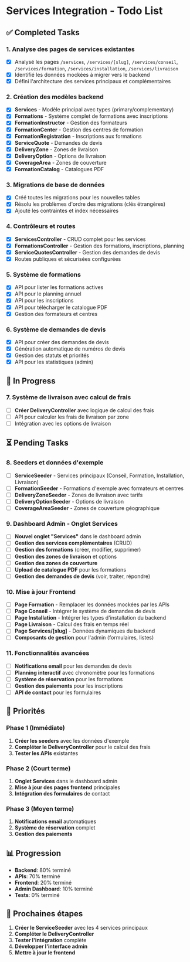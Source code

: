 # Services Integration - Todo List

## ✅ Completed Tasks

### 1. Analyse des pages de services existantes
- [x] Analysé les pages `/services`, `/services/[slug]`, `/services/conseil`, `/services/formation`, `/services/installation`, `/services/livraison`
- [x] Identifié les données mockées à migrer vers le backend
- [x] Défini l'architecture des services principaux et complémentaires

### 2. Création des modèles backend
- [x] **Services** - Modèle principal avec types (primary/complementary)
- [x] **Formations** - Système complet de formations avec inscriptions
- [x] **FormationInstructor** - Gestion des formateurs
- [x] **FormationCenter** - Gestion des centres de formation
- [x] **FormationRegistration** - Inscriptions aux formations
- [x] **ServiceQuote** - Demandes de devis
- [x] **DeliveryZone** - Zones de livraison
- [x] **DeliveryOption** - Options de livraison
- [x] **CoverageArea** - Zones de couverture
- [x] **FormationCatalog** - Catalogues PDF

### 3. Migrations de base de données
- [x] Créé toutes les migrations pour les nouvelles tables
- [x] Résolu les problèmes d'ordre des migrations (clés étrangères)
- [x] Ajouté les contraintes et index nécessaires

### 4. Contrôleurs et routes
- [x] **ServicesController** - CRUD complet pour les services
- [x] **FormationsController** - Gestion des formations, inscriptions, planning
- [x] **ServiceQuotesController** - Gestion des demandes de devis
- [x] Routes publiques et sécurisées configurées

### 5. Système de formations
- [x] API pour lister les formations actives
- [x] API pour le planning annuel
- [x] API pour les inscriptions
- [x] API pour télécharger le catalogue PDF
- [x] Gestion des formateurs et centres

### 6. Système de demandes de devis
- [x] API pour créer des demandes de devis
- [x] Génération automatique de numéros de devis
- [x] Gestion des statuts et priorités
- [x] API pour les statistiques (admin)

## 🔄 In Progress

### 7. Système de livraison avec calcul de frais
- [ ] **Créer DeliveryController** avec logique de calcul des frais
- [ ] API pour calculer les frais de livraison par zone
- [ ] Intégration avec les options de livraison

## ⏳ Pending Tasks

### 8. Seeders et données d'exemple
- [ ] **ServiceSeeder** - Services principaux (Conseil, Formation, Installation, Livraison)
- [ ] **FormationSeeder** - Formations d'exemple avec formateurs et centres
- [ ] **DeliveryZoneSeeder** - Zones de livraison avec tarifs
- [ ] **DeliveryOptionSeeder** - Options de livraison
- [ ] **CoverageAreaSeeder** - Zones de couverture géographique

### 9. Dashboard Admin - Onglet Services
- [ ] **Nouvel onglet "Services"** dans le dashboard admin
- [ ] **Gestion des services complémentaires** (CRUD)
- [ ] **Gestion des formations** (créer, modifier, supprimer)
- [ ] **Gestion des zones de livraison** et options
- [ ] **Gestion des zones de couverture**
- [ ] **Upload de catalogue PDF** pour les formations
- [ ] **Gestion des demandes de devis** (voir, traiter, répondre)

### 10. Mise à jour Frontend
- [ ] **Page Formation** - Remplacer les données mockées par les APIs
- [ ] **Page Conseil** - Intégrer le système de demandes de devis
- [ ] **Page Installation** - Intégrer les types d'installation du backend
- [ ] **Page Livraison** - Calcul des frais en temps réel
- [ ] **Page Services/[slug]** - Données dynamiques du backend
- [ ] **Composants de gestion** pour l'admin (formulaires, listes)

### 11. Fonctionnalités avancées
- [ ] **Notifications email** pour les demandes de devis
- [ ] **Planning interactif** avec chronomètre pour les formations
- [ ] **Système de réservation** pour les formations
- [ ] **Gestion des paiements** pour les inscriptions
- [ ] **API de contact** pour les formulaires

## 🎯 Priorités

### Phase 1 (Immédiate)
1. **Créer les seeders** avec les données d'exemple
2. **Compléter le DeliveryController** pour le calcul des frais
3. **Tester les APIs** existantes

### Phase 2 (Court terme)
1. **Onglet Services** dans le dashboard admin
2. **Mise à jour des pages frontend** principales
3. **Intégration des formulaires** de contact

### Phase 3 (Moyen terme)
1. **Notifications email** automatiques
2. **Système de réservation** complet
3. **Gestion des paiements**

## 📊 Progression

- **Backend**: 80% terminé
- **APIs**: 70% terminé  
- **Frontend**: 20% terminé
- **Admin Dashboard**: 10% terminé
- **Tests**: 0% terminé

## 🔧 Prochaines étapes

1. **Créer le ServiceSeeder** avec les 4 services principaux
2. **Compléter le DeliveryController** 
3. **Tester l'intégration** complète
4. **Développer l'interface admin**
5. **Mettre à jour le frontend**
